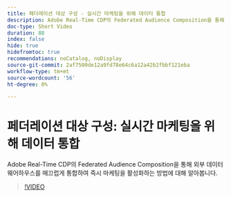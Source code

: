```yaml
---
title: 페더레이션 대상 구성 - 실시간 마케팅을 위해 데이터 통합
description: Adobe Real-Time CDP의 Federated Audience Composition을 통해 외부 데이터 웨어하우스를 매끄럽게 통합하여 즉시 마케팅을 활성화하는 방법에 대해 알아봅니다.
doc-type: Short Video
duration: 88
index: false
hide: true
hidefromtoc: true
recommendations: noCatalog, noDisplay
source-git-commit: 2af7500de12a9fd78e64c6a12a42b2fbbf121eba
workflow-type: tm+mt
source-wordcount: '56'
ht-degree: 0%

---
```



# 페더레이션 대상 구성: 실시간 마케팅을 위해 데이터 통합

Adobe Real-Time CDP의 Federated Audience Composition을 통해 외부 데이터 웨어하우스를 매끄럽게 통합하여 즉시 마케팅을 활성화하는 방법에 대해 알아봅니다.

<!-- 62_S508_3442517_87_federated-audience-composition-unifying-data-for-realtime-marketing -->
>[!VIDEO](https://video.tv.adobe.com/v/3458196/?learn=on&enablevpops=true)
